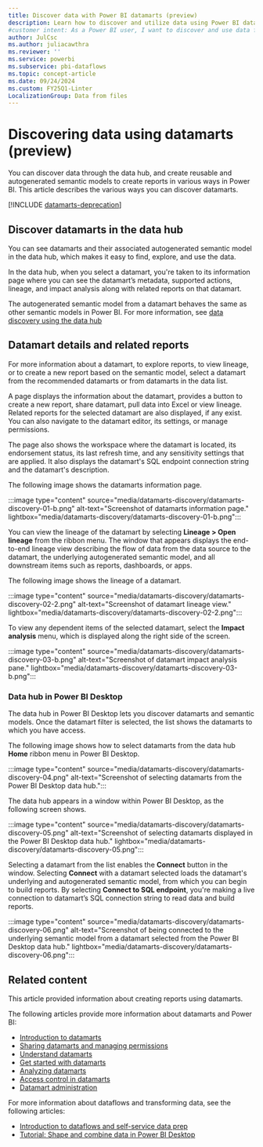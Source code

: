 ```yaml
---
title: Discover data with Power BI datamarts (preview)
description: Learn how to discover and utilize data using Power BI datamarts, including creating reports and exploring datamart details and lineage.
#customer intent: As a Power BI user, I want to discover and use data from datamarts so that I can create insightful reports and analyses.
author: JulCsc
ms.author: juliacawthra
ms.reviewer: ''
ms.service: powerbi
ms.subservice: pbi-dataflows
ms.topic: concept-article
ms.date: 09/24/2024
ms.custom: FY25Q1-Linter
LocalizationGroup: Data from files
---
```


# Discovering data using datamarts (preview)

You can discover data through the data hub, and create reusable and autogenerated semantic models to create reports in various ways in Power BI. This article describes the various ways you can discover datamarts.

[!INCLUDE [datamarts-deprecation](../../includes/datamarts-deprecation.md)]

## Discover datamarts in the data hub

You can see datamarts and their associated autogenerated semantic model in the data hub, which makes it easy to find, explore, and use the data.

In the data hub, when you select a datamart, you're taken to its information page where you can see the datamart’s metadata, supported actions, lineage, and impact analysis along with related reports on that datamart.

The autogenerated semantic model from a datamart behaves the same as other semantic models in Power BI. For more information, see [data discovery using the data hub](../../connect-data/service-data-hub.md)

## Datamart details and related reports

For more information about a datamart, to explore reports, to view lineage, or to create a new report based on the semantic model, select a datamart from the recommended datamarts or from datamarts in the data list.

A page displays the information about the datamart, provides a button to create a new report, share datamart, pull data into Excel or view lineage. Related reports for the selected datamart are also displayed, if any exist. You can also navigate to the datamart editor, its settings, or manage permissions.

The page also shows the workspace where the datamart is located, its endorsement status, its last refresh time, and any sensitivity settings that are applied. It also displays the datamart's SQL endpoint connection string and the datamart's description.

The following image shows the datamarts information page.

:::image type="content" source="media/datamarts-discovery/datamarts-discovery-01-b.png" alt-text="Screenshot of datamarts information page." lightbox="media/datamarts-discovery/datamarts-discovery-01-b.png":::

You can view the lineage of the datamart by selecting **Lineage > Open lineage** from the ribbon menu. The window that appears displays the end-to-end lineage view describing the flow of data from the data source to the datamart, the underlying autogenerated semantic model, and all downstream items such as reports, dashboards, or apps.

The following image shows the lineage of a datamart.

:::image type="content" source="media/datamarts-discovery/datamarts-discovery-02-2.png" alt-text="Screenshot of datamart lineage view." lightbox="media/datamarts-discovery/datamarts-discovery-02-2.png":::

To view any dependent items of the selected datamart, select the **Impact analysis** menu, which is displayed along the right side of the screen.

:::image type="content" source="media/datamarts-discovery/datamarts-discovery-03-b.png" alt-text="Screenshot of datamart impact analysis pane." lightbox="media/datamarts-discovery/datamarts-discovery-03-b.png":::

### Data hub in Power BI Desktop

The data hub in Power BI Desktop lets you discover datamarts and semantic models. Once the datamart filter is selected, the list shows the datamarts to which you have access.

The following image shows how to select datamarts from the data hub **Home** ribbon menu in Power BI Desktop.

:::image type="content" source="media/datamarts-discovery/datamarts-discovery-04.png" alt-text="Screenshot of selecting datamarts from the Power BI Desktop data hub.":::

The data hub appears in a window within Power BI Desktop, as the following screen shows.

:::image type="content" source="media/datamarts-discovery/datamarts-discovery-05.png" alt-text="Screenshot of selecting datamarts displayed in the Power BI Desktop data hub." lightbox="media/datamarts-discovery/datamarts-discovery-05.png":::

Selecting a datamart from the list enables the **Connect** button in the window. Selecting **Connect** with a datamart selected loads the datamart's underlying and autogenerated semantic model, from which you can begin to build reports. By selecting **Connect to SQL endpoint**, you're making a live connection to datamart’s SQL connection string to read data and build reports.

:::image type="content" source="media/datamarts-discovery/datamarts-discovery-06.png" alt-text="Screenshot of being connected to the underlying semantic model from a datamart selected from the Power BI Desktop data hub." lightbox="media/datamarts-discovery/datamarts-discovery-06.png":::

## Related content

This article provided information about creating reports using datamarts.

The following articles provide more information about datamarts and Power BI:

* [Introduction to datamarts](datamarts-overview.md)
* [Sharing datamarts and managing permissions](datamarts-sharing-manage-permissions.md)
* [Understand datamarts](datamarts-understand.md)
* [Get started with datamarts](datamarts-get-started.md)
* [Analyzing datamarts](datamarts-analyze.md)
* [Access control in datamarts](datamarts-access-control.md)
* [Datamart administration](datamarts-administration.md)

For more information about dataflows and transforming data, see the following articles:

* [Introduction to dataflows and self-service data prep](../dataflows/dataflows-introduction-self-service.md)
* [Tutorial: Shape and combine data in Power BI Desktop](../../connect-data/desktop-shape-and-combine-data.md)
